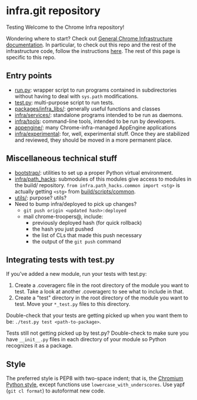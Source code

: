 # infra.git repository

Testing
Welcome to the Chrome Infra repository!

Wondering where to start? Check out [General Chrome Infrastructure
documentation](doc/index.md). In particular, to check out this repo and the rest
of the infrastructure code, follow the instructions [here](doc/source.md).
The rest of this page is specific to this repo.

## Entry points

* [run.py](run.py): wrapper script to run programs contained in subdirectories
  without having to deal with `sys.path` modifications.
* [test.py](test.py): multi-purpose script to run tests.
* [packages/infra\_libs/](packages/infra_libs): generally useful functions and classes
* [infra/services/](infra/services): standalone programs intended to be run as
  daemons.
* [infra/tools](infra/tools): command-line tools, intended to be run by developers.
* [appengine/](appengine): many Chrome-infra-managed AppEngine applications
* [infra/experimental](infra/experimental): for, well, experimental stuff. Once
  they are stabilized and reviewed, they should be moved in a more permanent
  place.

## Miscellaneous technical stuff

* [bootstrap/](bootstrap): utilities to set up a proper Python virtual
  environment.
* [infra/path\_hacks](infra/path_hacks): submodules of this modules give access
  to modules in the build/ repository. `from infra.path_hacks.common import
  <stg>` is actually getting `<stg>` from
  [build/scripts/common](https://chromium.googlesource.com/chromium/tools/build/+/HEAD/scripts/common).
* [utils/](utils): purpose? utils?
* Need to bump infra/deployed to pick up changes?
    * `git push origin <updated hash>:deployed`
    * mail chrome-troopers@, include:
        * previously deployed hash (for quick rollback)
        * the hash you just pushed
        * the list of CLs that made this push necessary
        * the output of the `git push` command

## Integrating tests with test.py

If you've added a new module, run your tests with test.py:

1. Create a .coveragerc file in the root directory of the module you want to
   test. Take a look at another .coveragerc to see what to include in that.
1. Create a "test" directory in the root directory of the module you want to
   test. Move your `*_test.py` files to this directory.

Double-check that your tests are getting picked up when you want them to be:
`./test.py test <path-to-package>`.

Tests still not getting picked up by test.py? Double-check to make sure you have
`__init__.py` files in each directory of your module so Python recognizes it as a
package.

## Style

The preferred style is PEP8 with two-space indent; that is, the [Chromium
Python
style](https://chromium.googlesource.com/chromium/src/+/HEAD/styleguide/python/python.md),
except functions use `lowercase_with_underscores`. Use yapf (`git cl format`)
to autoformat new code.
